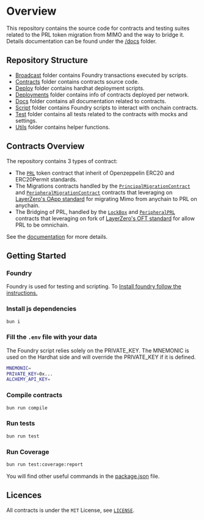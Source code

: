 # Overview

This repository contains the source code for contracts and testing suites related to the PRL token migration from MIMO and the way to bridge it. Details documentation can be found under the [/docs](./docs) folder.

## Repository Structure

- [Broadcast](./broadcast) folder contains Foundry transactions executed by scripts.
- [Contracts](./contracts) folder contains contracts source code.
- [Deploy](./deploy) folder contains hardhat deployment scripts.
- [Deployments](./deployments) folder contains info of contracts deployed per network.
- [Docs](./docs) folder contains all documentation related to contracts.
- [Script](./scripts) folder contains Foundry scripts to interact with onchain contracts.
- [Test](./test) folder contains all tests related to the contracts with mocks and settings.
- [Utils](./utils) folder contains helper functions.

## Contracts Overview

The repository contains 3 types of contract:

- The [`PRL`]('./contracts/principal/PRL.sol) token contract that inherit of Openzeppelin ERC20 and ERC20Permit standards.
- The Migrations contracts handled by the [`PrincipalMigrationContract`]('./contracts/principal/PrincipalMigrationContract.sol) and [`PeripheralMigrationContract`]('./contracts/peripheral/PeripheralMigrationContract.sol) contracts that leveraging on [LayerZero's OApp standard](https://docs.layerzero.network/v2/home/protocol/contract-standards#oapp) for migrating Mimo from anychain to PRL on anychain.
- The Bridging of PRL, handled by the [`LockBox`]('./contracts/principal/LockBox.sol) and [`PeripheralPRL`]('./contracts/peripheral/PeripheralPRL.sol) contracts that leveraging on fork of [LayerZero's OFT standard](https://docs.layerzero.network/v2/home/protocol/contract-standards#oft) for allow PRL to be omnichain.

See the [documentation](./docs/README.md) for more details.

## Getting Started

### Foundry

Foundry is used for testing and scripting. To
[Install foundry follow the instructions.](https://book.getfoundry.sh/getting-started/installation)

### Install js dependencies

```bash
bun i
```

### Fill the `.env` file with your data

The Foundry script relies solely on the PRIVATE_KEY. The MNEMONIC is used on the Hardhat side and will override the PRIVATE_KEY if it is defined.

```bash
MNEMONIC=
PRIVATE_KEY=0x...
ALCHEMY_API_KEY=
```

### Compile contracts

```bash
bun run compile
```

### Run tests

```bash
bun run test
```

### Run Coverage

```bash
bun run test:coverage:report
```

You will find other useful commands in the [package.json](./package.json) file.

## Licences

All contracts is under the `MIT` License, see [`LICENSE`](./LICENSE).
